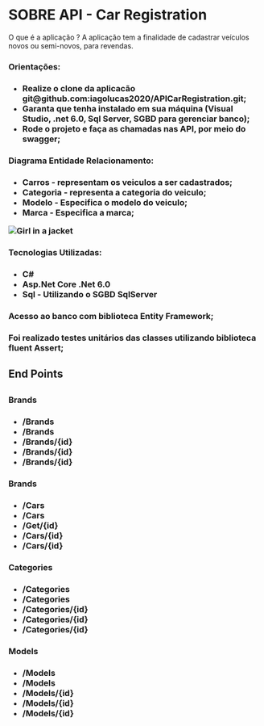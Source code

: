 # SOBRE API - Car Registration

O que é a aplicação ? A aplicação tem a finalidade de cadastrar veículos novos ou semi-novos, para revendas.

<h3>Orientações:<h3>
<ul>
  <li>Realize o clone da aplicacão git@github.com:iagolucas2020/APICarRegistration.git;</li>
  <li>Garanta que tenha instalado em sua máquina (Visual Studio, .net 6.0, Sql Server, SGBD para gerenciar banco);</li>
  <li>Rode o projeto e faça as chamadas nas API, por meio do swagger;</li>
</ul>

<h3>Diagrama Entidade Relacionamento:<h3>
<ul>
  <li>Carros - representam os veiculos a ser cadastrados;</li>
  <li>Categoria - representa a categoria do veiculo;</li>
  <li>Modelo - Especifica o modelo do veiculo;</li>
  <li>Marca - Especifica a marca;</li>
</ul>

<img src="https://i.postimg.cc/D0yYvJ7n/Captura-de-tela-2023-07-12-160018.png" alt="Girl in a jacket">

<h3>Tecnologias Utilizadas:<h3>
<ul>
  <li>C#</li>
  <li>Asp.Net Core .Net 6.0</li>
  <li>Sql - Utilizando o SGBD SqlServer</li>
</ul>
<h3>Acesso ao banco com biblioteca Entity Framework;<h3>
<h3>Foi realizado testes unitários das classes utilizando biblioteca fluent Assert;<h3>

<h2>End Points<h2>
<h3>Brands<h3>
<ul>
  <li>/Brands</li>
  <li>/Brands</li>
  <li>/Brands/{id}</li>
  <li>/Brands/{id}</li>
  <li>/Brands/{id}</li>
</ul>
  
<h3>Brands<h3>
<ul>
  <li>/Cars</li>
  <li>/Cars</li>
  <li>/Get/{id}</li>
  <li>/Cars/{id}</li>
  <li>/Cars/{id}</li>
</ul>

<h3>Categories<h3>
<ul>
  <li>/Categories</li>
  <li>/Categories</li>
  <li>/Categories/{id}</li>
  <li>/Categories/{id}</li>
  <li>/Categories/{id}</li>
</ul>

<h3>Models<h3>
<ul>
  <li>/Models</li>
  <li>/Models</li>
  <li>/Models/{id}</li>
  <li>/Models/{id}</li>
  <li>/Models/{id}</li>
</ul>
